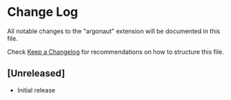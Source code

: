 # Change Log

All notable changes to the "argonaut" extension will be documented in this file.

Check [Keep a Changelog](http://keepachangelog.com/) for recommendations on how to structure this file.

## [Unreleased]

- Initial release
